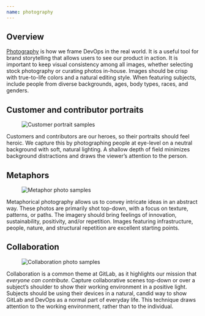 ```yaml
---
name: photography
---
```


## Overview

[Photography](https://drive.google.com/drive/folders/1VHErs-KSNX1FIIVgXJR3OmIzwU7M4E1M?usp=sharing) is how we frame DevOps in the real world. It is a useful tool for brand storytelling that allows users to see our product in action. It is important to keep visual consistency among all images, whether selecting stock photography or curating photos in-house. Images should be crisp with true-to-life colors and a natural editing style. When featuring subjects, include people from diverse backgrounds, ages, body types, races, and genders.


## Customer and contributor portraits

<figure class="figure" role="figure" aria-label="Customer portrait samples">
  <img class="figure-img p-a-5" src="/img/brand/adobe-stock-portrait-samples.jpg" alt="Customer portrait samples" role="img" />
  <figcaption class="figure-caption"> </figcaption>
</figure>

Customers and contributors are our heroes, so their portraits should feel heroic. We capture this by photographing people at eye-level on a neutral background with soft, natural lighting. A shallow depth of field minimizes background distractions and draws the viewer’s attention to the person. 


## Metaphors

<figure class="figure" role="figure" aria-label="Metaphor photo samples">
  <img class="figure-img p-a-5" src="/img/brand/stock-metaphor-samples.jpg" alt="Metaphor photo samples" role="img" />
  <figcaption class="figure-caption"> </figcaption>
</figure>

Metaphorical photography allows us to convey intricate ideas in an abstract way. These photos are primarily shot top-down, with a focus on texture, patterns, or paths. The imagery should bring feelings of innovation, sustainability, positivity, and/or repetition. Images featuring infrastructure, people, nature, and structural repetition are excellent starting points.

## Collaboration 

<figure class="figure" role="figure" aria-label="Collaboration photo samples">
  <img class="figure-img p-a-5" src="/img/brand/stock-collaboration-samples.jpg" alt="Collaboration photo samples" role="img" />
  <figcaption class="figure-caption"> </figcaption>
</figure>


Collaboration is a common theme at GitLab, as it highlights our mission that _everyone can contribute_. Capture collaborative scenes top-down or over a subject’s shoulder to show their working environment in a positive light. Subjects should be using their devices in a natural, candid way to show GitLab and DevOps as a normal part of everyday life. This technique draws attention to the working environment, rather than to the individual. 




